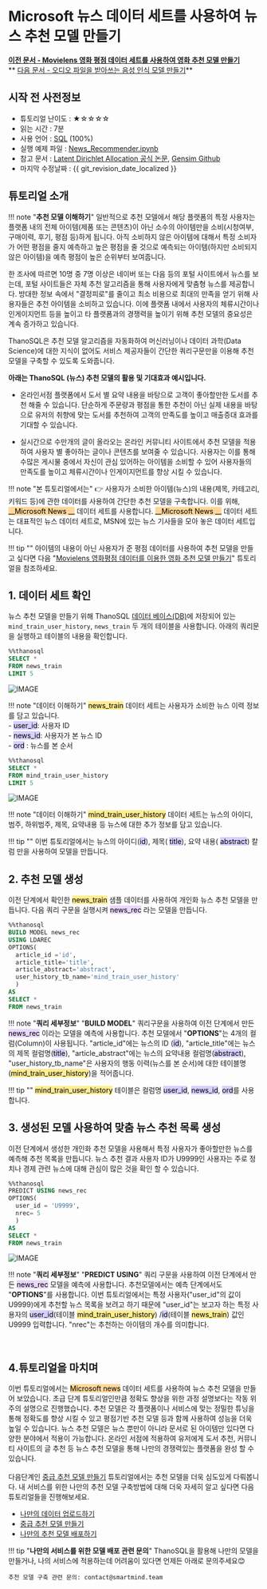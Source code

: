 
# __Microsoft 뉴스 데이터 세트를 사용하여 뉴스 추천 모델 만들기__

**[이전 문서 - Movielens 영화 평점 데이터 세트를 사용하여 영화 추천 모델 만들기](/tutorials/thanosql_ml/recommendation/recommendation_lfm/)** <br> ** [다음 문서 - 오디오 파일을 받아쓰는 음성 인식 모델 만들기](/tutorials/thanosql_ml/audio_recognition/audio_recognition_wav2vec/)**

## 시작 전 사전정보

* 튜토리얼 난이도 : ★☆☆☆☆
* 읽는 시간 : 7분
* 사용 언어 : [SQL](https://ko.wikipedia.org/wiki/SQL) (100%)
* 실행 예제 파일 : [News_Recommender.ipynb](http://35.222.17.152:8888/lab/workspaces/auto-t/tree/indoo/techdoc/lda/lda_kor_lv1.ipynb)
* 참고 문서 : [Latent Dirichlet Allocation 공식 논문](https://www.jmlr.org/papers/volume3/blei03a/blei03a.pdf), [Gensim Github](https://github.com/RaRe-Technologies/gensim)
* 마지막 수정날짜 : {{ git_revision_date_localized }}


## 튜토리얼 소개 

!!! note "__추천 모델 이해하기__"
    일반적으로 추천 모델에서 해당 플랫폼의 특정 사용자는 플랫폼 내의 전체 아이템(제품 또는 콘텐츠)이 아닌 소수의 아이템만을 소비(시청여부, 구매이력, 후기, 평점 등)하게 됩니다. 아직 소비하지 않은 아이템에 대해서 특정 소비자가 어떤 평점을 줄지 예측하고 높은 평점을 줄 것으로 예측되는 아이템(하지만 소비되지 않은 아이템)을 예측 평점이 높은 순위부터 보여줍니다. 

한 조사에 따르면 10명 중 7명 이상은 네이버 또는 다음 등의 포털 사이트에서 뉴스를 보는데, 포털 사이트들은 자체 추천 알고리즘을 통해 사용자에게 맞춤형 뉴스를 제공합니다. 방대한 정보 속에서 "결정피로"를 줄이고 최소 비용으로 최대의 만족을 얻기 위해 사용자들은 추천 아이템을 소비하고 있습니다. 이에 플랫폼 내에서 사용자의 체류시간이나 인게이지먼트 등을 높이고 타 플랫폼과의 경쟁력을 높이기 위해 추천 모델의 중요성은 계속 증가하고 있습니다. 

ThanoSQL은 추천 모델 알고리즘을 자동화하여 머신러닝이나 데이터 과학(Data Science)에 대한 지식이 없어도 서비스 제공자들이 간단한 쿼리구문만을 이용해 추천 모델을 구축할 수 있도록 도와줍니다. <br>

__아래는 ThanoSQL (뉴스) 추천 모델의 활용 및 기대효과 예시입니다.__

* 온라인서점 플랫폼에서 도서 별 요약 내용을 바탕으로 고객이 좋아할만한 도서를 추천 해줄 수 있습니다. 단순하게 주문량과 평점을 통한 추천이 아닌 실제 내용을 바탕으로 유저의 취향에 맞는 도서를 추천하여 고객의 만족도를 높이고 매출증대 효과를 기대할 수 있습니다.

* 실시간으로 수만개의 글이 올라오는 온라인 커뮤니티 사이트에서 추천 모델을 적용하여 사용자 별 좋아하는 글이나 콘텐츠를 보여줄 수 있습니다. 사용자는 이를 통해 수많은 게시물 중에서 자신이 관심 있어하는 아이템을 소비할 수 있어 사용자들의 만족도를 높이고 체류시간이나 인게이지먼트를 향상 시킬 수 있습니다.

!!! note "본 튜토리얼에서는" 
    :point_right: 사용자가 소비한 아이템(뉴스)의 내용(제목, 카테고리, 키워드 등)에 관한 데이터를 사용하여 간단한 추천 모델을 구축합니다. 이를 위해, <mark style="background-color:#FFD79C">__Microsoft News __</mark> 데이터 세트를 사용합니다. <mark style="background-color:#FFD79C">__Microsoft News __</mark> 데이터 세트는 대표적인 뉴스 데이터 세트로, MSN에 있는 뉴스 기사들을 모아 놓은 데이터 세트입니다.
    

!!! tip ""
    아이템의 내용이 아닌 사용자가 준 평점 데이터를 사용하여 추천 모델을 만들고 싶다면 다음 "[Movielens 영화평점 데이터를 이용한 영화 추천 모델 만들기](https://github.com/smartmind-team/thanosql-docs/edit/indoo2/docs/tutorials/thanosql_ml/tabular/recommendation/lv1_lfm_kor_0_1.md)" 튜토리얼을 참조하세요.

## __1. 데이터 세트 확인__

뉴스 추천 모델을 만들기 위해 ThanoSQL [데이터 베이스(DB)](https://ko.wikipedia.org/wiki/%EB%8D%B0%EC%9D%B4%ED%84%B0%EB%B2%A0%EC%9D%B4%EC%8A%A4)에 저장되어 있는  `mind_train_user_history`, `news_train` 두 개의 테이블을 사용합니다. 아래의 쿼리문을 실행하고 테이블의 내용을 확인합니다.

```sql
%%thanosql 
SELECT * 
FROM news_train 
LIMIT 5
```

![IMAGE](/img/recommendation_lda_img2.png)

!!! note "데이터 이해하기"
    <mark style="background-color:#FFEC92 ">news_train</mark> 데이터 세트는 사용자가 소비한 뉴스 이력 정보를 담고 있습니다.  
    -  <mark style="background-color:#D7D0FF ">user_id</mark>: 사용자 ID  
    -  <mark style="background-color:#D7D0FF ">news_id</mark>: 사용자가 본 뉴스 ID  
    -  <mark style="background-color:#D7D0FF ">ord</mark> : 뉴스를 본 순서 

```sql
%%thanosql 
SELECT * 
FROM mind_train_user_history 
LIMIT 5
```

![IMAGE](/img/recommendation_lda_img1.png)

!!! note "데이터 이해하기"
    <mark style="background-color:#FFEC92 ">mind_train_user_history</mark> 데이터 세트는 뉴스의 아이디, 범주, 하위범주, 제목, 요약내용 등 뉴스에 대한 추가 정보를 담고 있습니다. 

!!! tip ""
    이번 튜토리얼에서는 뉴스의 아이디(<mark style="background-color:#D7D0FF">id</mark>), 제목( <mark style="background-color:#D7D0FF ">title</mark>), 요약 내용( <mark style="background-color:#D7D0FF ">abstract</mark>) 칼럼 만을 사용하여 모델을 만듭니다. 

## __2. 추천 모델 생성__
이전 단계에서 확인한 <mark style="background-color:#FFEC92 ">news_train</mark> 샘플 데이터를 사용하여 개인화 뉴스 추천 모델을 만듭니다. 다음 쿼리 구문을 실행시켜 <mark style="background-color:#E9D7FD">news_rec</mark> 라는 모델을 만듭니다. 

```sql
%%thanosql
BUILD MODEL news_rec 
USING LDAREC
OPTIONS(
  article_id ='id', 
  article_title='title',
  article_abstract='abstract', 
  user_history_tb_name='mind_train_user_history'
  )
AS 
SELECT * 
FROM news_train
```

!!! note "__쿼리 세부정보__" 
    "__BUILD MODEL__" 쿼리구문을 사용하여 이전 단계에서 만든 <mark style="background-color:#E9D7FD ">news_rec</mark> 이라는 모델을 예측에 사용합니다. 추천 모델에서 "__OPTIONS__"는 4개의 컬럼(Column)이 사용됩니다. "article_id"에는 뉴스의 ID (<mark style="background-color:#D7D0FF ">id</mark>), "article_title"에는 뉴스의 제목 컬럼명(<mark style="background-color:#D7D0FF ">title</mark>), "article_abstract"에는 뉴스의 요약내용 컬럼명(<mark style="background-color:#D7D0FF ">abstract</mark>), "user_history_tb_name"은 사용자의 행동 이력(뉴스를 본 순서)에 대한 테이블명(<mark style="background-color:#FFEC92">mind_train_user_history</mark>)을 적어줍니다. <br>

!!! tip ""
    <mark style="background-color:#FFEC92 ">mind_train_user_history</mark> 테이블은 컬럼명 <mark style="background-color:#D7D0FF ">user_id</mark>, <mark style="background-color:#D7D0FF ">news_id</mark>, <mark style="background-color:#D7D0FF ">ord</mark>를 사용합니다.
 
## __3. 생성된 모델 사용하여 맞춤 뉴스 추천 목록 생성__
이전 단계에서 생성한 개인화 추천 모델을 사용해서 특정 사용자가 좋아할만한 뉴스를 예측해 추천 목록을 만듭니다. 뉴스 추천 결과 사용자 ID가 U9999인 사용자는 주로 정치나 경제 관련 뉴스에 대해 관심이 많은 것을 확인 할 수 있습니다.  

```sql
%%thanosql
PREDICT USING news_rec
OPTIONS(
  user_id = 'U9999', 
  nrec= 5
  ) 
AS 
SELECT * 
FROM news_train
```

![IMAGE](/img/recommendation_lda_img3.png)

!!! note "__쿼리 세부정보__"
    "__PREDICT USING__" 쿼리 구문을 사용하여 이전 단계에서 만든 <mark style="background-color:#E9D7FD ">news_rec</mark> 모델을 예측에 사용합니다. 추천모델에서는 예측 단계에서도 "__OPTIONS__"를 사용합니다. 이번 튜토리얼에서는 특정 사용자("user_id"의 값이 U9999)에게 추천할 뉴스 목록을 보려고 하기 때문에 "user_id"는 보고자 하는 특정 사용자의 <mark style="background-color:#D7D0FF ">user_id</mark>(테이블 <mark style="background-color:#FFEC92 ">mind_train_user_history</mark>) /<mark style="background-color:#D7D0FF ">id</mark>(테이블 <mark style="background-color:#FFEC92 ">news_train</mark>) 값인 U9999 입력합니다. "nrec"는 추천하는 아이템의 개수를 의미합니다.

<br>

## __4.튜토리얼을 마치며__

이번 튜토리얼에서는 <mark style="background-color:#FFD79C">Microsoft news</mark> 데이터 세트를 사용하여 뉴스 추천 모델을 만들어 보았습니다. 초급 단계 튜토리얼인만큼 정확도 향상을 위한 과정 설명보다는 작동 위주의 설명으로 진행했습니다. 추천 모델은 각 플랫폼이나 서비스에 맞는 정밀한 튜닝을 통해 정확도를 향상 시킬 수 있고 평점기반 추천 모델 등과 함께 사용하여 성능을 더욱 높일 수 있습니다. 뉴스 추천 모델은 뉴스 뿐만이 아니라 문서로 된 아이템만 있다면 다양한 분야에서 적용이 가능합니다. 온라인 서점에 적용하여 유저에게 도서 추천, 커뮤니티 사이트의 글 추천 등 뉴스 추천 모델을 통해 나만의 경쟁력있는 플랫폼을 완성 할 수 있습니다. <br>  
다음단계인  [중급 추천 모델 만들기](comingsoon) 튜토리얼에서는 추천 모델을 더욱 심도있게 다뤄봅니다. 내 서비스를 위한 나만의 추천 모델 구축방법에 대해 더욱 자세히 알고 싶다면 다음 튜토리얼들을 진행해보세요. 

* [나만의 데이터 업로드하기](comingsoon)  
* [중급 추천 모델 만들기](comingsoon)   
* [나만의 추천 모델 배포하기](comingsoon)  
  

!!! tip "__나만의 서비스를 위한 모델 배포 관련 문의__" 
    ThanoSQL을 활용해 나만의 모델을 만들거나, 나의 서비스에 적용하는데 어려움이 있다면 언제든 아래로 문의주세요😊

    추천 모델 구축 관련 문의: contact@smartmind.team